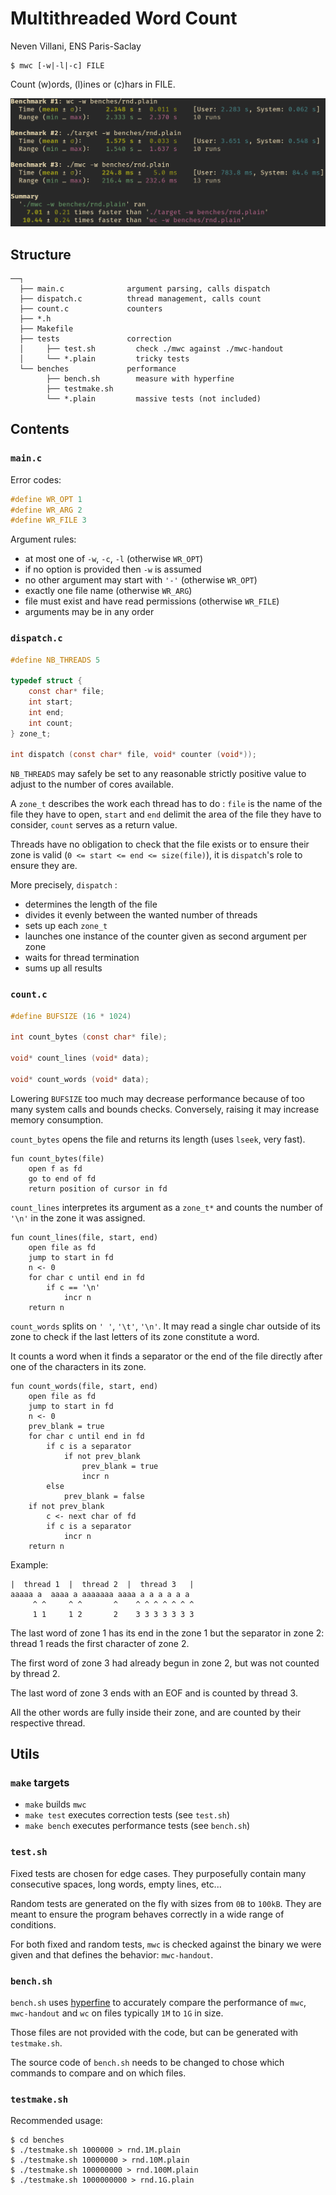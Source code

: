 # Multithreaded Word Count
Neven Villani, ENS Paris-Saclay

```
$ mwc [-w|-l|-c] FILE
```

Count (w)ords, (l)ines or (c)hars in FILE.

![](benchmarks.png)

## Structure

```
──┐
  ├── main.c              argument parsing, calls dispatch
  ├── dispatch.c          thread management, calls count
  ├── count.c             counters
  ├── *.h
  ├── Makefile
  ├── tests               correction
  │     ├── test.sh         check ./mwc against ./mwc-handout
  │     └── *.plain         tricky tests
  └── benches             performance
        ├── bench.sh        measure with hyperfine
        ├── testmake.sh     
        └── *.plain         massive tests (not included)
````

## Contents

### `main.c`

Error codes:
```c
#define WR_OPT 1
#define WR_ARG 2
#define WR_FILE 3
```

Argument rules:
- at most one of `-w`, `-c`, `-l` (otherwise `WR_OPT`)
- if no option is provided then `-w` is assumed
- no other argument may start with `'-'` (otherwise `WR_OPT`)
- exactly one file name (otherwise `WR_ARG`)
- file must exist and have read permissions (otherwise `WR_FILE`)
- arguments may be in any order

### `dispatch.c`

```c
#define NB_THREADS 5

typedef struct {
    const char* file;
    int start;
    int end;
    int count;
} zone_t;

int dispatch (const char* file, void* counter (void*));
```

`NB_THREADS` may safely be set to any reasonable strictly positive value to adjust to the number of cores available.

A `zone_t` describes the work each thread has to do : `file` is the name of the file they have to open, `start` and `end` delimit the area of the file they have to consider, `count` serves as a return value.

Threads have no obligation to check that the file exists or to ensure their zone is valid (`0 <= start <= end <= size(file)`), it is `dispatch`'s role to ensure they are.

More precisely, `dispatch` :
- determines the length of the file
- divides it evenly between the wanted number of threads
- sets up each `zone_t`
- launches one instance of the counter given as second argument per zone
- waits for thread termination
- sums up all results

### `count.c`

```c
#define BUFSIZE (16 * 1024)

int count_bytes (const char* file);

void* count_lines (void* data);

void* count_words (void* data);
```
Lowering `BUFSIZE` too much may decrease performance because of too many system calls and bounds checks.
Conversely, raising it may increase memory consumption.

`count_bytes` opens the file and returns its length (uses `lseek`, very fast).

```
fun count_bytes(file)
    open f as fd
    go to end of fd
    return position of cursor in fd
```

`count_lines` interpretes its argument as a `zone_t*` and counts the number of `'\n'` in the zone it was assigned.

```
fun count_lines(file, start, end)
    open file as fd
    jump to start in fd
    n <- 0
    for char c until end in fd
        if c == '\n'
            incr n
    return n
```

`count_words` splits on `' '`, `'\t'`, `'\n'`. It may read a single char outside of its zone to check if the last letters of its zone constitute a word.

It counts a word when it finds a separator or the end of the file directly after one of the characters in its zone.

```
fun count_words(file, start, end)
    open file as fd
    jump to start in fd
    n <- 0
    prev_blank = true
    for char c until end in fd
        if c is a separator
            if not prev_blank
                prev_blank = true
                incr n
        else
            prev_blank = false
    if not prev_blank
        c <- next char of fd
        if c is a separator
            incr n
    return n
```

Example:
```
|  thread 1  |  thread 2  |  thread 3   |
aaaaa a  aaaa a aaaaaaa aaaa a a a a a a
     ^ ^     ^ ^       ^    ^ ^ ^ ^ ^ ^ ^
     1 1     1 2       2    3 3 3 3 3 3 3
```
The last word of zone 1 has its end in the zone 1 but the separator in zone 2: thread 1 reads the first character of zone 2.

The first word of zone 3 had already begun in zone 2, but was not counted by thread 2.

The last word of zone 3 ends with an EOF and is counted by thread 3.

All the other words are fully inside their zone, and are counted by their respective thread.


## Utils

### `make` targets

- `make` builds `mwc`
- `make test` executes correction tests (see `test.sh`)
- `make bench` executes performance tests (see `bench.sh`)

### `test.sh`

Fixed tests are chosen for edge cases. They purposefully contain many consecutive spaces, long words, empty lines, etc...

Random tests are generated on the fly with sizes from `0B` to `100kB`. They are meant to ensure the program behaves correctly in a wide range of conditions.

For both fixed and random tests, `mwc` is checked against the binary we were given and that defines the behavior: `mwc-handout`.

### `bench.sh`

`bench.sh` uses [hyperfine](https://github.com/sharkdp/hyperfine) to accurately compare the performance of `mwc`, `mwc-handout` and `wc` on files typically `1M` to `1G` in size.

Those files are not provided with the code, but can be generated with `testmake.sh`.

The source code of `bench.sh` needs to be changed to chose which commands to compare and on which files.

### `testmake.sh`

Recommended usage:
```
$ cd benches
$ ./testmake.sh 1000000 > rnd.1M.plain
$ ./testmake.sh 10000000 > rnd.10M.plain
$ ./testmake.sh 100000000 > rnd.100M.plain
$ ./testmake.sh 1000000000 > rnd.1G.plain
```
